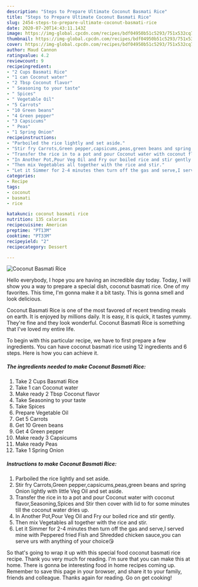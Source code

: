 ```yaml
---
description: "Steps to Prepare Ultimate Coconut Basmati Rice"
title: "Steps to Prepare Ultimate Coconut Basmati Rice"
slug: 2454-steps-to-prepare-ultimate-coconut-basmati-rice
date: 2020-07-20T14:43:11.143Z
image: https://img-global.cpcdn.com/recipes/bdf04950b51c5293/751x532cq70/coconut-basmati-rice-recipe-main-photo.jpg
thumbnail: https://img-global.cpcdn.com/recipes/bdf04950b51c5293/751x532cq70/coconut-basmati-rice-recipe-main-photo.jpg
cover: https://img-global.cpcdn.com/recipes/bdf04950b51c5293/751x532cq70/coconut-basmati-rice-recipe-main-photo.jpg
author: Maud Cannon
ratingvalue: 4.2
reviewcount: 9
recipeingredient:
- "2 Cups Basmati Rice"
- "1 can Coconut water"
- "2 Tbsp Coconut flavor"
- " Seasoning to your taste"
- " Spices"
- " Vegetable Oil"
- "5 Carrots"
- "10 Green beans"
- "4 Green pepper"
- "3 Capsicums"
- " Peas"
- "1 Spring Onion"
recipeinstructions:
- "Parboiled the rice lightly and set aside."
- "Stir fry Carrots,Green pepper,capsicums,peas,green beans and spring Onion lightly with little Veg Oil and set aside."
- "Transfer the rice in to a pot and pour Coconut water with coconut flavor,Seasoning,Spices and Stir then cover with lid to for some minutes till the coconut water dries up."
- "In Another Pot,Pour Veg Oil and Fry our boiled rice and stir gently."
- "Then mix Vegetables all together with the rice and stir."
- "Let it Simmer for 2-4 minutes then turn off the gas and serve,I served mine with Peppered fried Fish and Shredded chicken sauce,you can serve urs with anything of your choice😘"
categories:
- Recipe
tags:
- coconut
- basmati
- rice

katakunci: coconut basmati rice 
nutrition: 135 calories
recipecuisine: American
preptime: "PT13M"
cooktime: "PT33M"
recipeyield: "2"
recipecategory: Dessert

---
```



![Coconut Basmati Rice](https://img-global.cpcdn.com/recipes/bdf04950b51c5293/751x532cq70/coconut-basmati-rice-recipe-main-photo.jpg)

Hello everybody, I hope you are having an incredible day today. Today, I will show you a way to prepare a special dish, coconut basmati rice. One of my favorites. This time, I'm gonna make it a bit tasty. This is gonna smell and look delicious.



Coconut Basmati Rice is one of the most favored of recent trending meals on earth. It is enjoyed by millions daily. It is easy, it is quick, it tastes yummy. They're fine and they look wonderful. Coconut Basmati Rice is something that I've loved my entire life.


To begin with this particular recipe, we have to first prepare a few ingredients. You can have coconut basmati rice using 12 ingredients and 6 steps. Here is how you can achieve it.

<!--inarticleads1-->

##### The ingredients needed to make Coconut Basmati Rice:

1. Take 2 Cups Basmati Rice
1. Take 1 can Coconut water
1. Make ready 2 Tbsp Coconut flavor
1. Take  Seasoning to your taste
1. Take  Spices
1. Prepare  Vegetable Oil
1. Get 5 Carrots
1. Get 10 Green beans
1. Get 4 Green pepper
1. Make ready 3 Capsicums
1. Make ready  Peas
1. Take 1 Spring Onion




<!--inarticleads2-->

##### Instructions to make Coconut Basmati Rice:

1. Parboiled the rice lightly and set aside.
1. Stir fry Carrots,Green pepper,capsicums,peas,green beans and spring Onion lightly with little Veg Oil and set aside.
1. Transfer the rice in to a pot and pour Coconut water with coconut flavor,Seasoning,Spices and Stir then cover with lid to for some minutes till the coconut water dries up.
1. In Another Pot,Pour Veg Oil and Fry our boiled rice and stir gently.
1. Then mix Vegetables all together with the rice and stir.
1. Let it Simmer for 2-4 minutes then turn off the gas and serve,I served mine with Peppered fried Fish and Shredded chicken sauce,you can serve urs with anything of your choice😘




So that's going to wrap it up with this special food coconut basmati rice recipe. Thank you very much for reading. I'm sure that you can make this at home. There is gonna be interesting food in home recipes coming up. Remember to save this page in your browser, and share it to your family, friends and colleague. Thanks again for reading. Go on get cooking!
